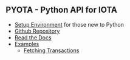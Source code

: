 ## PYOTA - Python API for IOTA

- [Setup Environment](env.md) for those new to Python
- [Github Repository](https://github.com/iotaledger/iota.lib.py)
- [Read the Docs](https://pyota.readthedocs.io/en/latest/getting_started.html)
- [Examples](#)
    - [Fetching Transactions](FetchTX.md)
